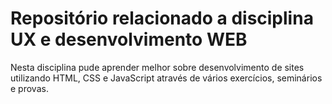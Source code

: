 # Repositório relacionado a disciplina UX e desenvolvimento WEB

Nesta disciplina pude aprender melhor sobre desenvolvimento de sites utilizando HTML, CSS e JavaScript através de vários exercícios, seminários e provas.
